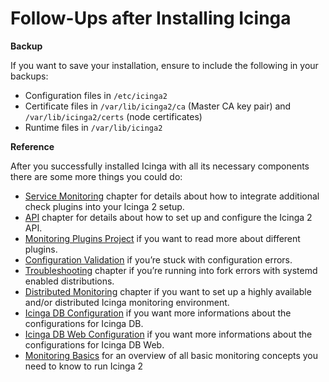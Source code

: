 # Follow-Ups after Installing Icinga

**Backup**

If you want to save your installation, ensure to include the following in your backups:

- Configuration files in `/etc/icinga2`
- Certificate files in `/var/lib/icinga2/ca` (Master CA key pair) and `/var/lib/icinga2/certs` (node certificates)
- Runtime files in `/var/lib/icinga2`

**Reference**

After you successfully installed Icinga with all its necessary components there are some more things you could do:


- [Service Monitoring](https://icinga.com/docs/icinga-2/latest/doc/05-service-monitoring/#service-monitoring-plugins) chapter for details about how to integrate additional check plugins into your Icinga 2 setup.
- [API](https://icinga.com/docs/icinga-2/latest/doc/12-icinga2-api/#icinga2-api-setup) chapter for details about how to set up and configure the Icinga 2 API.
- [Monitoring Plugins Project](https://www.monitoring-plugins.org/) if you want to read more about different plugins.
- [Configuration Validation](https://icinga.com/docs/icinga-2/latest/doc/11-cli-commands/#config-validation) if you’re stuck with configuration errors.
- [Troubleshooting](https://icinga.com/docs/icinga-2/latest/doc/15-troubleshooting/#check-fork-errors) chapter if you’re running into fork errors with systemd enabled distributions.
- [Distributed Monitoring](https://icinga.com/docs/icinga-2/latest/doc/06-distributed-monitoring/#distributed-monitoring) chapter if you want to set up a highly available and/or distributed Icinga monitoring environment.
- [Icinga DB Configuration](https://icinga.com/docs/icinga-db/latest/doc/03-Configuration/) if you want more informations about the configurations for Icinga DB.
- [Icinga DB Web Configuration](https://icinga.com/docs/icinga-db-web/latest/doc/03-Configuration/) if you want more informations about the configurations for Icinga DB Web.
- [Monitoring Basics](https://icinga.com/docs/icinga-2/latest/doc/03-monitoring-basics/) for an overview of all basic monitoring concepts you need to know to run Icinga 2